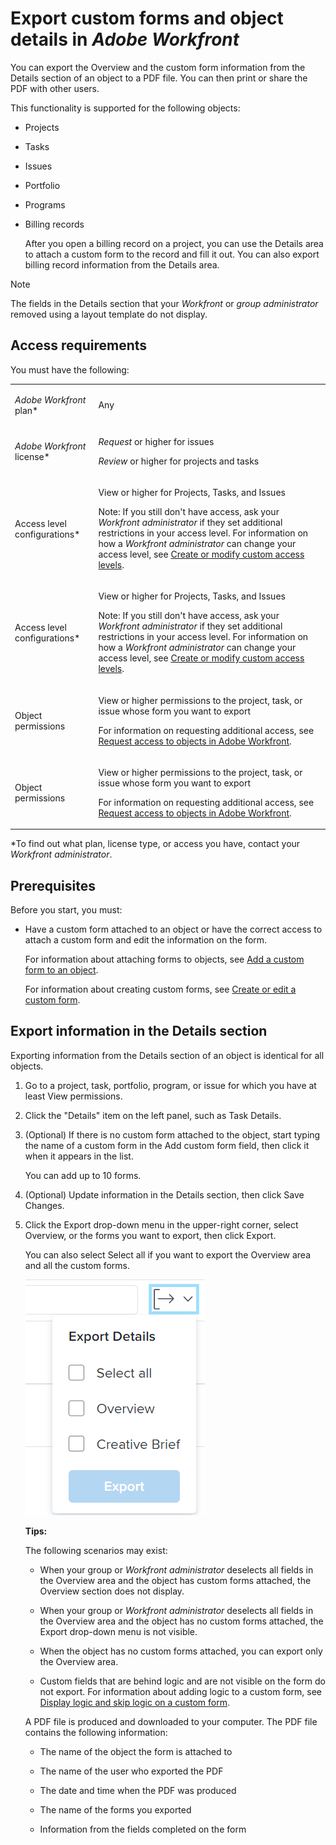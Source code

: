

# Export custom forms and object details in *Adobe Workfront*

You can export the Overview and the custom form information from the Details section of an object to a PDF file. You can then print or share the PDF with other users.

This functionality is supported for the following objects:

* Projects
* Tasks
* Issues
* Portfolio
* Programs

  <!--
  <li class="preview" data-mc-conditions="QuicksilverOrClassic.Draft mode"> <p>Billing records</p> <p>After you open a billing record on a project, you can use the Details area to attach a custom form to the record and fill it out. You can also export billing record information from the Details area.</p> </li>
  -->

* Billing records

  After you open a billing record on a project, you can use the Details area to attach a custom form to the record and fill it out. You can also export billing record information from the Details area.

>[!NOTE]
>
>The fields in the Details section that your *Workfront* or *group administrator* removed using a layout template do not display.

## Access requirements

You must have the following:

<table cellspacing="0"> 
 <col> 
 <col> 
 <tbody> 
  <tr> 
   <td role="rowheader"> <p><em>Adobe Workfront</em> plan*</p> </td> 
   <td>Any</td> 
  </tr> 
  <tr> 
   <td role="rowheader"> <p><em>Adobe Workfront</em> license*</p> </td> 
   <td> <p><em>Request</em> or higher for issues</p> <p><em>Review</em> or higher for projects and tasks</p> </td> 
  </tr> <draft-comment>
   <tr data-mc-conditions=""> 
    <td role="rowheader"><span class="bold">Access level configurations*</span> </td> 
    <td> <p>View or higher for Projects, Tasks, and Issues</p> <p>Note: If you still don't have access, ask your <em>Workfront administrator</em> if they set additional restrictions in your access level. For information on how a <em>Workfront administrator</em> can change your access level, see <a href="../../administration-and-setup/add-users/configure-and-grant-access/create-modify-access-levels.md" class="MCXref xref">Create or modify custom access levels</a>.</p> </td> 
   </tr>
  </draft-comment>
  <tr data-mc-conditions=""> 
   <td role="rowheader"><span class="bold">Access level configurations*</span> </td> 
   <td> <p>View or higher for Projects, Tasks, and Issues</p> <p>Note: If you still don't have access, ask your <em>Workfront administrator</em> if they set additional restrictions in your access level. For information on how a <em>Workfront administrator</em> can change your access level, see <a href="../../administration-and-setup/add-users/configure-and-grant-access/create-modify-access-levels.md" class="MCXref xref">Create or modify custom access levels</a>.</p> </td> 
  </tr> <draft-comment>
   <tr data-mc-conditions=""> 
    <td role="rowheader"> <p>Object permissions</p> </td> 
    <td> <p>View or higher permissions to the project, task, or issue whose form you want to export</p> <p>For information on requesting additional access, see <a href="../../workfront-basics/grant-and-request-access-to-objects/request-access.md" class="MCXref xref">Request access to objects in Adobe Workfront</a>.</p> </td> 
   </tr>
  </draft-comment>
  <tr data-mc-conditions=""> 
   <td role="rowheader"> <p>Object permissions</p> </td> 
   <td> <p>View or higher permissions to the project, task, or issue whose form you want to export</p> <p>For information on requesting additional access, see <a href="../../workfront-basics/grant-and-request-access-to-objects/request-access.md" class="MCXref xref">Request access to objects in Adobe Workfront</a>.</p> </td> 
  </tr> 
 </tbody> 
</table>

&#42;To find out what plan, license type, or access you have, contact your *Workfront administrator*.

## Prerequisites

Before you start, you must:

* Have a custom form attached to an object or have the correct access to attach a custom form and edit the information on the form.

  For information about attaching forms to objects, see [Add a custom form to an object](../../workfront-basics/work-with-custom-forms/add-a-custom-form-to-an-object.md).

  For information about creating custom forms, see [Create or edit a custom form](../../administration-and-setup/customize-workfront/create-manage-custom-forms/create-or-edit-a-custom-form.md).

## Export information in the Details section

Exporting information from the Details section of an object is identical for all objects.

<ol> 
 <li value="1">Go to a project, task, <span>portfolio, program,</span> or issue for which you have at least View permissions. </li> 
 <li value="2"> <p>Click the <span class="bold" style="font-weight: normal;">"Details" item</span> on the left panel, such as <span class="bold">Task Details</span>.</p> </li> 
 <li value="3"> <p>(Optional) If there is no custom form attached to the object, start typing the name of a custom form in the <span class="bold">Add custom form field</span>, then click it when it appears in the list.</p> <p>You can add up to 10 forms.</p> </li> 
 <li value="4">(Optional) Update information in the Details section, then click <span class="bold">Save Changes</span>.</li> 
 <li value="5"> <p>Click the <span class="bold">Export</span> drop-down menu in the upper-right corner, select <span class="bold">Overview</span>, or the forms you want to export, then click <span class="bold">Export</span>.</p> <p>You can also select <span class="bold">Select all</span> if you want to export the Overview area and all the custom forms. </p> <p> <img src="assets/export-custom-form-button-menu.png"> </p> 
  <div class="tips" data-mc-autonum="<b>Tips: </b>">
   <span class="autonumber"><span><b>Tips: </b></span></span> 
   <p> The following scenarios may exist:</p> 
   <ul> 
    <li> <p>When your group or <em>Workfront administrator</em> deselects all fields in the Overview area and the object has custom forms attached, the Overview section does not display.</p> </li> 
    <li> <p>When your group or <em>Workfront administrator</em> deselects all fields in the Overview area and the object has no custom forms attached, the Export drop-down menu is not visible.</p> </li> 
    <li> <p>When the object has no custom forms attached, you can export only the Overview area.</p> </li> 
    <li> <p>Custom fields that are behind logic and are not visible on the form do not export. For information about adding logic to a custom form, see <a href="../../administration-and-setup/customize-workfront/create-manage-custom-forms/display-or-skip-logic-custom-form.md" class="MCXref xref">Display logic and skip logic on a custom form</a>.</p> </li> 
   </ul> 
  </div> <p>A PDF file is produced and downloaded to your computer. The PDF file contains the following information:</p> 
  <ul> 
   <li> <p>The name of the object the form is attached to</p> </li> 
   <li> <p>The name of the user who exported the PDF</p> </li> 
   <li> <p>The date and time when the PDF was produced</p> </li> 
   <li> <p>The name of the forms you exported</p> </li> 
   <li> <p>Information from the fields completed on the form</p> </li> 
  </ul> </li> 
</ol>

